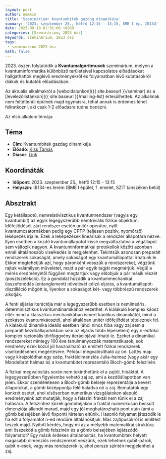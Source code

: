 ```yaml
---
layout: post
author: nemkin
title: 'Szeminárium: Kvantumbitek gazdag dinamikája'
summary: '2023. szeptember 25., hétfő 12:15 - 13:15, BME I ép. IB134'
date: 2023-09-18 01:31:00 +0200
categories: [Szeminárium, 2023 ősz]
keywords: szeminárium, 2023 ősz
tags:
 - szeminarium-2023-ősz
math: false
---
```


2023\. őszén folytatódik a **Kvantumalgoritmusok** szeminárium, melyen a kvantuminformatika különböző területeivel kapcsolatos előadásokat hallgathattok meglévő eredményekről és folyamatban lévő kutatásokról diákok és kutatók előadásában.

Az aktuális alkalmakról a [weboldalunkon]({{ site.baseurl }}/seminar) és a [levelezőlistánkon]({{ site.baseurl }}/mailing-list) értesülhettek. Az alkalmak nem feltétlenül épülnek majd egymásra, tehát annak is érdemes lehet feliratkozni, aki csak 1-2 előadásra tudna benézni.

Az első alkalom témája:

## Téma

- **Cím**: Kvantumbitek gazdag dinamikája
- **Előadó**: [Kiss Tamás](http://bird.szfki.kfki.hu/~tkiss/index_hu.html)
- **Diasor**: [Link](https://quszit.github.io/seminar/tamas-kiss-2023-09-18-seminar-kvantumbitek-gazdag-dinamikaja.pdf)

## Koordináták

- **Időpont**: 2023. szeptember 25., hétfő 12:15 - 13:15
- **Helyszín**: IB134-es terem (BME I épület, 1. emelet, SZIT tanszéken belül)

## Absztrakt

Egy kétállapotú, nemrelativisztikus kvantumrendszer (vagyis egy
kvantumbit) az egyik legegyszerűbb nemtriviális fizikai objektum.
Időfejlődését zárt rendszer esetén unitér operátor, nyílt
kvantumcsatornákban pedig egy CPTP (teljesen pozitív, nyomőrző)
leképezés írja le. Ezek a leképezések lineárisak a rendszer állapotára
nézve. Ilyen esetben a kezdő kvantumállapotot kissé megváltoztatva a
végállapot sem változik nagyon. A kvantuminformatikai protokollok
között azonban ennél általánosabb viselkedés is megjelenhet. Tekintsük
azonosan preparált rendszerek sokaságát, amely sokaságot egy
kvantumállapottal írhatunk le. Ekkor megtehetjük azt, hogy páronként
vesszük a rendszereket, végzünk rajtuk valamilyen műveletet, majd a
pár egyik tagját megmérjük. Végül a mérés eredményétől függően
megtartjuk vagy eldobjuk a pár másik részét (posztszelekció). Ez a
gondolat húzódik a kvantummechanikai összefonódás (entanglement)
növelését célzó eljárás, a kvantumállapot-disztilláció mögött is,
ilyenkor a sokaságot két- vagy többrészű rendszerek alkotják.

A fenti eljárás iterációja már a legegyszerűbb esetben is nemlineáris,
determinisztikus kvantumdinamikához vezethet. A kialakuló komplex
káosz eltér mind a klasszikus mechanikában ismert kaotikus
dinamikától, mind a szokásos kvantumkáosztól, ahol általában unitér
időfejlődést tételeznek fel. A kialakuló dinamika ideális esetben
(ahol nincs hiba vagy zaj sem a preparált kezdőállapotokban sem az
eljárás többi lépésében) egy n-edfokú komplex racionális törtfüggvény
iterációjával írható le. Ezeket a dinamikai rendszereket mintegy 100
éve tanulmányozzák matematikusok, sok eredmény ezek közül jól
használható az említett fizikai rendszerek viselkedésének megértésére.
Például megvalósítható az ún. Lattès map vagy kirajzolódhat egy szép,
fraktáldimenziós Julia-halmaz (vagy akár egy Mandelbrot halmaz is) a
kvantumbitet reprezentáló Bloch-gömb felszínén.

A fizikai megvalósítás során nem tekinthetünk el a zajtól, hibáktól. A
legegyszerűbben figyelembe vehető zaj az, ami a kezdőállapotban van
jelen. Ekkor szemléletesen a Bloch-gömb belseje reprezentálja a kevert
állapotokat, a gömb középpontja felé haladva nő a zaj. Bemutatok egy
konkrét esetet, ahol elsősorban numerikus vizsgálatokon alapuló
eredményeink azt mutatják, hogy a felszíni fraktál nem tűnik el a zaj
hatására. A felszínhez közeli gömbhéjakon a fraktál numerikusan
becsült dimenziója állandó marad, majd egy jól meghatározható pont
után (ami a gömb belsejében lévő fixpont) hirtelen eltűnik. Hasonló
folyamat játszódik le ha ezt a folyamatot n-ed rendűre általánosítjuk.
Más zajtípusokról is említést teszek majd. Nyitott kérdés, hogy mi az
a mélyebb matematikai struktúra ami összeköti a gömb felszínén és a
gömb belsejében lejátszódó folyamatot? Egy másik érdekes
általánosítás, ha kvantumbitek helyett magasabb dimenziós rendszereket
veszünk, ezek lehetnek qubit-párok, qubit n-esek, vagy más rendszerek
is, ahol persze szintén megjelenhet a zaj.
